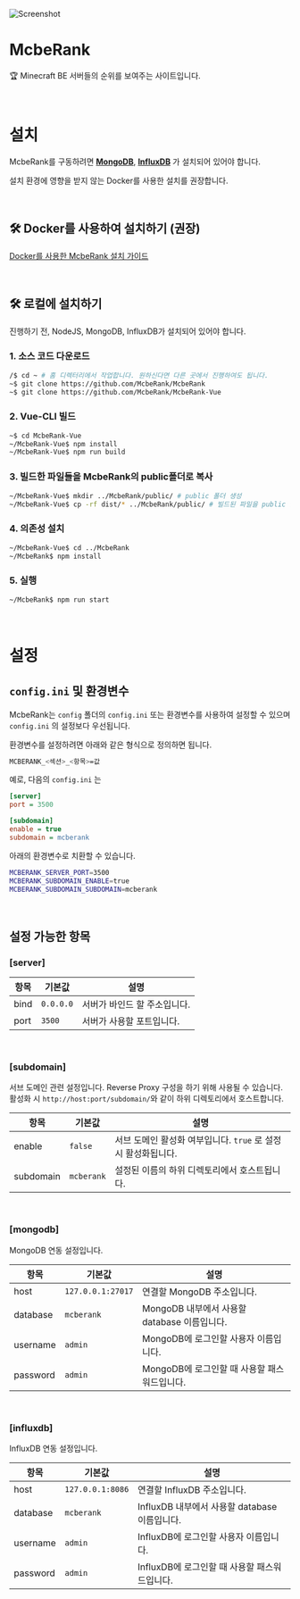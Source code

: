 ![Screenshot](/assets/images/v2/demo.webp)

# McbeRank

🏆 Minecraft BE 서버들의 순위를 보여주는 사이트입니다.

<br>

# 설치

McbeRank를 구동하려면 **[MongoDB](https://www.mongodb.com/)**, **[InfluxDB](https://www.influxdata.com/)** 가 설치되어 있어야 합니다.

설치 환경에 영향을 받지 않는 Docker를 사용한 설치를 권장합니다.

<br>

## 🛠 Docker를 사용하여 설치하기 (권장)

[Docker를 사용한 McbeRank 설치 가이드](https://github.com/McbeRank/McbeRank-Docker/blob/master/README.md)

<br>

## 🛠 로컬에 설치하기

진행하기 전, NodeJS, MongoDB, InfluxDB가 설치되어 있어야 합니다.

### 1. 소스 코드 다운로드
```bash
/$ cd ~ # 홈 디렉터리에서 작업합니다. 원하신다면 다른 곳에서 진행하여도 됩니다.
~$ git clone https://github.com/McbeRank/McbeRank
~$ git clone https://github.com/McbeRank/McbeRank-Vue
```

### 2. Vue-CLI 빌드
```bash
~$ cd McbeRank-Vue
~/McbeRank-Vue$ npm install
~/McbeRank-Vue$ npm run build
```

### 3. 빌드한 파일들을 McbeRank의 public폴더로 복사
```bash
~/McbeRank-Vue$ mkdir ../McbeRank/public/ # public 폴더 생성
~/McbeRank-Vue$ cp -rf dist/* ../McbeRank/public/ # 빌드된 파일을 public 폴더로 복사
```

### 4. 의존성 설치
```bash
~/McbeRank-Vue$ cd ../McbeRank
~/McbeRank$ npm install
```

### 5. 실행
```bash
~/McbeRank$ npm run start
```

<br>

# 설정

## `config.ini` 및 환경변수

McbeRank는 `config` 폴더의 `config.ini` 또는 환경변수를 사용하여 설정할 수 있으며 `config.ini` 의 설정보다 우선됩니다.

환경변수를 설정하려면 아래와 같은 형식으로 정의하면 됩니다.
```bash
MCBERANK_<섹션>_<항목>=값
```

예로, 다음의 `config.ini` 는
```ini
[server]
port = 3500

[subdomain]
enable = true
subdomain = mcberank
```
아래의 환경변수로 치환할 수 있습니다.
```bash
MCBERANK_SERVER_PORT=3500
MCBERANK_SUBDOMAIN_ENABLE=true
MCBERANK_SUBDOMAIN_SUBDOMAIN=mcberank
```

<br>

## 설정 가능한 항목

### [server]

|항목|기본값|설명|
|-|-|-|
|bind|`0.0.0.0`|서버가 바인드 할 주소입니다.|
|port|`3500`|서버가 사용할 포트입니다.|

<br>

### [subdomain]

서브 도메인 관련 설정입니다. Reverse Proxy 구성을 하기 위해 사용될 수 있습니다.
활성화 시 `http://host:port/subdomain/`와 같이 하위 디렉토리에서 호스트합니다.

|항목|기본값|설명|
|-|-|-|
|enable|`false`|서브 도메인 활성화 여부입니다. `true` 로 설정 시 활성화됩니다.|
|subdomain|`mcberank`|설정된 이름의 하위 디렉토리에서 호스트됩니다.|

<br>

### [mongodb]

MongoDB 연동 설정입니다.

|항목|기본값|설명|
|-|-|-|
|host|`127.0.0.1:27017`|연결할 MongoDB 주소입니다.|
|database|`mcberank`|MongoDB 내부에서 사용할 database 이름입니다.|
|username|`admin`|MongoDB에 로그인할 사용자 이름입니다.|
|password|`admin`|MongoDB에 로그인할 때 사용할 패스워드입니다.|

<br>

### [influxdb]

InfluxDB 연동 설정입니다.

|항목|기본값|설명|
|-|-|-|
|host|`127.0.0.1:8086`|연결할 InfluxDB 주소입니다.|
|database|`mcberank`|InfluxDB 내부에서 사용할 database 이름입니다.|
|username|`admin`|InfluxDB에 로그인할 사용자 이름입니다.|
|password|`admin`|InfluxDB에 로그인할 때 사용할 패스워드입니다.|